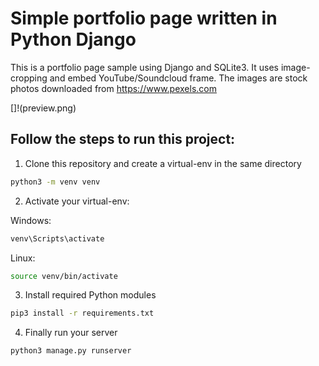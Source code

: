 # Simple portfolio page written in Python Django

This is a portfolio page sample using Django and SQLite3. It uses image-cropping and embed YouTube/Soundcloud frame. The images are stock photos downloaded from https://www.pexels.com

[]!(preview.png)

## Follow the steps to run this project:

1. Clone this repository and create a virtual-env in the same directory
```sh
python3 -m venv venv
```

2. Activate your virtual-env:

Windows:
```sh
venv\Scripts\activate
```

Linux:
```sh
source venv/bin/activate
```

3. Install required Python modules
```sh
pip3 install -r requirements.txt
```

4. Finally run your server
```sh
python3 manage.py runserver
```

